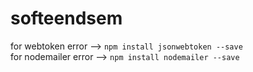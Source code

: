 # softeendsem

for webtoken error --> ```npm install jsonwebtoken --save```\
for nodemailer error --> ```npm install nodemailer --save```

